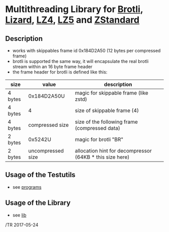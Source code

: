 
# Multithreading Library for [Brotli], [Lizard], [LZ4], [LZ5] and [ZStandard]

## Description
- works with skippables frame id 0x184D2A50 (12 bytes per compressed frame)
- brotli is supported the same way, it will encapsulate the real brotli stream
  within an 16 byte frame header
- the frame header for brotli is defined like this:

size    | value             | description
--------|-------------------|------------
4 bytes | 0x184D2A50U       | magic for skippable frame (like zstd)
4 bytes | 4                 | size of skippable frame (4)
4 bytes | compressed size   | size of the following frame (compressed data)
2 bytes | 0x5242U           | magic for brotli "BR"
2 bytes | uncompressed size | allocation hint for decompressor (64KB * this size here)

## Usage of the Testutils
- see [programs](https://github.com/mcmilk/zstdmt/tree/master/programs)

## Usage of the Library
- see [lib](https://github.com/mcmilk/zstdmt/tree/master/lib)

[Brotli]:https://github.com/google/brotli/
[LZ4]:https://cyan4973.github.io/lz4/
[LZ5]:https://github.com/inikep/lz5/
[ZStandard]:http://facebook.github.io/zstd/
[Lizard]:https://github.com/inikep/lizard/


/TR 2017-05-24
